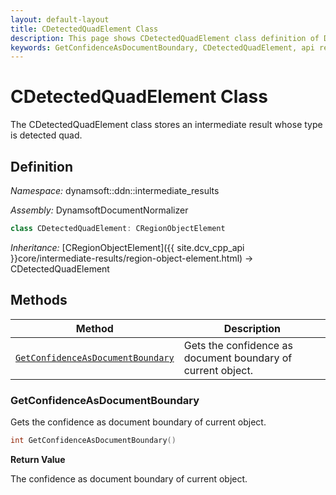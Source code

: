 ```yaml
---
layout: default-layout
title: CDetectedQuadElement Class
description: This page shows CDetectedQuadElement class definition of Dynamsoft Document Normalizer SDK C++ Edition.
keywords: GetConfidenceAsDocumentBoundary, CDetectedQuadElement, api reference
---
```


# CDetectedQuadElement Class

The CDetectedQuadElement class stores an intermediate result whose type is detected quad.

## Definition

*Namespace:* dynamsoft::ddn::intermediate_results

*Assembly:* DynamsoftDocumentNormalizer

```cpp
class CDetectedQuadElement: CRegionObjectElement
```

*Inheritance:* [CRegionObjectElement]({{ site.dcv_cpp_api }}core/intermediate-results/region-object-element.html) -> CDetectedQuadElement

## Methods

| Method | Description |
|--------|-------------|
| [`GetConfidenceAsDocumentBoundary`](#getconfidenceasdocumentboundary) | Gets the confidence as document boundary of current object. |

### GetConfidenceAsDocumentBoundary

Gets the confidence as document boundary of current object.

```cpp
int GetConfidenceAsDocumentBoundary() 
```

**Return Value**

The confidence as document boundary of current object.

